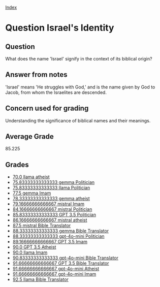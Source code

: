 
[Index](../../index.md)
# Question Israel's Identity
## Question
What does the name 'Israel' signify in the context of its biblical origin?

## Answer from notes
'Israel' means 'He struggles with God,' and is the name given by God to Jacob, from whom the Israelites are descended.

## Concern used for grading
Understanding the significance of biblical names and their meanings.

## Average Grade
85.225

## Grades
 * [70.0 llama atheist](../answers/llama_atheist/Israel_s_Identity.md)
 * [75.83333333333333 gemma Politician](../answers/gemma_Politician/Israel_s_Identity.md)
 * [75.83333333333333 llama Politician](../answers/llama_Politician/Israel_s_Identity.md)
 * [77.5 gemma Imam](../answers/gemma_Imam/Israel_s_Identity.md)
 * [78.33333333333333 gemma atheist](../answers/gemma_atheist/Israel_s_Identity.md)
 * [79.16666666666667 mistral Imam](../answers/mistral_Imam/Israel_s_Identity.md)
 * [84.16666666666667 mistral Politician](../answers/mistral_Politician/Israel_s_Identity.md)
 * [85.83333333333333 GPT 3.5 Politician](../answers/GPT_3.5_Politician/Israel_s_Identity.md)
 * [86.16666666666667 mistral atheist](../answers/mistral_atheist/Israel_s_Identity.md)
 * [87.5 mistral Bible Translator](../answers/mistral_Bible_Translator/Israel_s_Identity.md)
 * [88.33333333333333 gemma Bible Translator](../answers/gemma_Bible_Translator/Israel_s_Identity.md)
 * [88.33333333333333 gpt-4o-mini Politician](../answers/gpt-4o-mini_Politician/Israel_s_Identity.md)
 * [89.16666666666667 GPT 3.5 Imam](../answers/GPT_3.5_Imam/Israel_s_Identity.md)
 * [90.0 GPT 3.5 Atheist](../answers/GPT_3.5_Atheist/Israel_s_Identity.md)
 * [90.0 llama Imam](../answers/llama_Imam/Israel_s_Identity.md)
 * [90.83333333333333 gpt-4o-mini Bible Translator](../answers/gpt-4o-mini_Bible_Translator/Israel_s_Identity.md)
 * [91.66666666666667 GPT 3.5 Bible Translator](../answers/GPT_3.5_Bible_Translator/Israel_s_Identity.md)
 * [91.66666666666667 gpt-4o-mini Atheist](../answers/gpt-4o-mini_Atheist/Israel_s_Identity.md)
 * [91.66666666666667 gpt-4o-mini Imam](../answers/gpt-4o-mini_Imam/Israel_s_Identity.md)
 * [92.5 llama Bible Translator](../answers/llama_Bible_Translator/Israel_s_Identity.md)
